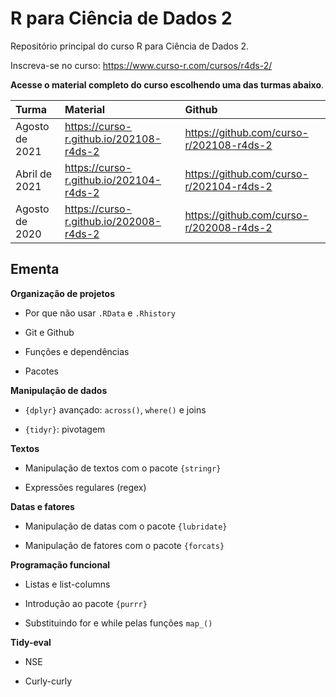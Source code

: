 
# R para Ciência de Dados 2

<!-- README.md is generated from README.Rmd. Please edit that file -->

Repositório principal do curso R para Ciência de Dados 2.

Inscreva-se no curso: <https://www.curso-r.com/cursos/r4ds-2/>

**Acesse o material completo do curso escolhendo uma das turmas
abaixo**.

| Turma          | Material                                  | Github                                     |
| :------------- | :---------------------------------------- | :----------------------------------------- |
| Agosto de 2021 | <https://curso-r.github.io/202108-r4ds-2> | <https://github.com/curso-r/202108-r4ds-2> |
| Abril de 2021  | <https://curso-r.github.io/202104-r4ds-2> | <https://github.com/curso-r/202104-r4ds-2> |
| Agosto de 2020 | <https://curso-r.github.io/202008-r4ds-2> | <https://github.com/curso-r/202008-r4ds-2> |

## Ementa

**Organização de projetos**

  - Por que não usar `.RData` e `.Rhistory`

  - Git e Github

  - Funções e dependências

  - Pacotes

**Manipulação de dados**

  - `{dplyr}` avançado: `across()`, `where()` e joins

  - `{tidyr}`: pivotagem

**Textos**

  - Manipulação de textos com o pacote `{stringr}`

  - Expressões regulares (regex)

**Datas e fatores**

  - Manipulação de datas com o pacote `{lubridate}`

  - Manipulação de fatores com o pacote `{forcats}`

**Programação funcional**

  - Listas e list-columns

  - Introdução ao pacote `{purrr}`

  - Substituindo for e while pelas funções `map_()`

**Tidy-eval**

  - NSE

  - Curly-curly
